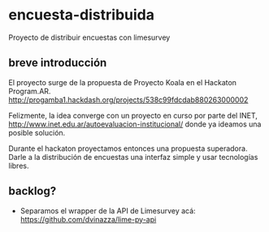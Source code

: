 # encuesta-distribuida

Proyecto de distribuir encuestas con limesurvey

## breve introducción
 
El proyecto surge de la propuesta de Proyecto Koala en el Hackaton Program.AR.
http://progamba1.hackdash.org/projects/538c99fdcdab880263000002

Felizmente, la idea converge con un proyecto en curso por parte del INET, 
http://www.inet.edu.ar/autoevaluacion-institucional/ donde ya ideamos una posible solución.

Durante el hackaton proyectamos entonces una propuesta superadora. Darle a la distribución de encuestas una interfaz simple y usar tecnologías libres.

## backlog?

* Separamos el wrapper de la API de Limesurvey acá: https://github.com/dvinazza/lime-py-api 


